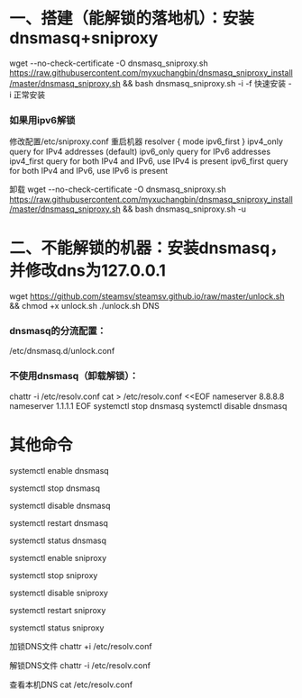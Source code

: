 # 一、搭建（能解锁的落地机）：安装dnsmasq+sniproxy
wget --no-check-certificate -O dnsmasq_sniproxy.sh https://raw.githubusercontent.com/myxuchangbin/dnsmasq_sniproxy_install/master/dnsmasq_sniproxy.sh && bash dnsmasq_sniproxy.sh -i
-f 快速安装
-i 正常安装

### 如果用ipv6解锁
修改配置/etc/sniproxy.conf 重启机器
resolver {
     mode ipv6_first
 }
ipv4_only   query for IPv4 addresses (default)
ipv6_only   query for IPv6 addresses
ipv4_first  query for both IPv4 and IPv6, use IPv4 is present
ipv6_first  query for both IPv4 and IPv6, use IPv6 is present

卸载
wget --no-check-certificate -O dnsmasq_sniproxy.sh https://raw.githubusercontent.com/myxuchangbin/dnsmasq_sniproxy_install/master/dnsmasq_sniproxy.sh && bash dnsmasq_sniproxy.sh -u

# 二、不能解锁的机器：安装dnsmasq，并修改dns为127.0.0.1
wget https://github.com/steamsv/steamsv.github.io/raw/master/unlock.sh && chmod +x unlock.sh
./unlock.sh DNS

### dnsmasq的分流配置：
/etc/dnsmasq.d/unlock.conf

### 不使用dnsmasq（卸载解锁）：
chattr -i /etc/resolv.conf
cat > /etc/resolv.conf <<EOF
nameserver 8.8.8.8
nameserver 1.1.1.1
EOF
systemctl stop dnsmasq
systemctl disable dnsmasq

# 其他命令
systemctl enable dnsmasq

systemctl stop dnsmasq
                             
systemctl disable dnsmasq
                             
systemctl restart dnsmasq
                             
systemctl status dnsmasq

                             
systemctl enable sniproxy
                             
systemctl stop sniproxy
                             
systemctl disable sniproxy
                             
systemctl restart sniproxy
                             
systemctl status sniproxy
                             

加锁DNS文件
chattr +i /etc/resolv.conf

解锁DNS文件
chattr -i /etc/resolv.conf

查看本机DNS
cat /etc/resolv.conf
